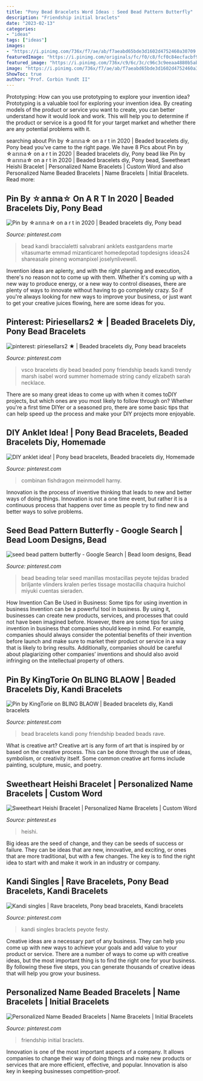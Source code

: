 ```yaml
---
title: "Pony Bead Bracelets Word Ideas : Seed Bead Pattern Butterfly"
description: "Friendship initial braclets"
date: "2023-02-13"
categories:
- "ideas"
tags: ["ideas"]
images:
- "https://i.pinimg.com/736x/f7/ae/ab/f7aeabd65bde3d1602d4752460a30709.jpg"
featuredImage: "https://i.pinimg.com/originals/fc/f0/c8/fcf0c84ecfacbf93ff4ad6e836fc9623.jpg"
featured_image: "https://i.pinimg.com/736x/c9/6c/3c/c96c3c9eeaa4880b5ab235cd74559a34.jpg"
image: "https://i.pinimg.com/736x/f7/ae/ab/f7aeabd65bde3d1602d4752460a30709.jpg"
ShowToc: true
author: "Prof. Corbin Yundt II"
---
```



Prototyping: How can you use prototyping to explore your invention idea?
Prototyping is a valuable tool for exploring your invention idea. By creating models of the product or service you want to create, you can better understand how it would look and work. This will help you to determine if the product or service is a good fit for your target market and whether there are any potential problems with it.

	

		
searching about Pin by ☆𝕒𝕟𝕟𝕒☆ on a r t in 2020 | Beaded bracelets diy, Pony bead you've came to the right page. We have 8 Pics about Pin by ☆𝕒𝕟𝕟𝕒☆ on a r t in 2020 | Beaded bracelets diy, Pony bead like Pin by ☆𝕒𝕟𝕟𝕒☆ on a r t in 2020 | Beaded bracelets diy, Pony bead, Sweetheart Heishi Bracelet | Personalized Name Bracelets | Custom Word and also Personalized Name Beaded Bracelets | Name Bracelets | Initial Bracelets. Read more:
		
    
## Pin By ☆𝕒𝕟𝕟𝕒☆ On A R T In 2020 | Beaded Bracelets Diy, Pony Bead

<img loading=lazy src="https://i.pinimg.com/originals/1b/cd/56/1bcd56b0c0fac4cc565f82018728afe5.jpg" onerror="this.onerror=null;this.src='https://tse2.mm.bing.net/th?id=OIP.kxMnkRivpcpLELNwzqGg2wHaJ4&amp;pid=15.1';" alt="Pin by ☆𝕒𝕟𝕟𝕒☆ on a r t in 2020 | Beaded bracelets diy, Pony bead">

_Source: pinterest.com_

>bead kandi braccialetti salvabrani anklets eastgardens marte vitasumarte emmad mizanticaret homedepotad topdesigns ideas24 shareasale pineng womanpixel joselynlivewell. 

	

Invention ideas are aplenty, and with the right planning and execution, there's no reason not to come up with them. Whether it's coming up with a new way to produce energy, or a new way to control diseases, there are plenty of ways to innovate without having to go completely crazy. So if you're always looking for new ways to improve your business, or just want to get your creative juices flowing, here are some ideas for you.

    
## Pinterest: Piriesellars2 ★ | Beaded Bracelets Diy, Pony Bead Bracelets

<img loading=lazy src="https://i.pinimg.com/736x/f7/ae/ab/f7aeabd65bde3d1602d4752460a30709.jpg" onerror="this.onerror=null;this.src='https://tse2.mm.bing.net/th?id=OIP.owGgzwbSJUwggOlT8HdBhAHaJ3&amp;pid=15.1';" alt="pinterest: piriesellars2 ★ | Beaded bracelets diy, Pony bead bracelets">

_Source: pinterest.com_

>vsco bracelets diy bead beaded pony friendship beads kandi trendy marsh isabel word summer homemade string candy elizabeth sarah necklace. 

	

There are so many great ideas to come up with when it comes toDIY projects, but which ones are you most likely to follow through on? Whether you're a first time DIYer or a seasoned pro, there are some basic tips that can help speed up the process and make your DIY projects more enjoyable.

    
## DIY Anklet Idea! | Pony Bead Bracelets, Beaded Bracelets Diy, Homemade

<img loading=lazy src="https://i.pinimg.com/originals/fc/f0/c8/fcf0c84ecfacbf93ff4ad6e836fc9623.jpg" onerror="this.onerror=null;this.src='https://tse3.mm.bing.net/th?id=OIP.ggiYhZJoS3s-MzFwdNAcWgHaJ4&amp;pid=15.1';" alt="DIY anklet idea! | Pony bead bracelets, Beaded bracelets diy, Homemade">

_Source: pinterest.com_

>combinan fishdragon meinmodell harny. 

	

Innovation is the process of inventive thinking that leads to new and better ways of doing things. Innovation is not a one time event, but rather it is a continuous process that happens over time as people try to find new and better ways to solve problems.

    
## Seed Bead Pattern Butterfly - Google Search | Bead Loom Designs, Bead

<img loading=lazy src="https://i.pinimg.com/736x/88/58/c0/8858c05be8418f66017d151498394093.jpg" onerror="this.onerror=null;this.src='https://tse4.mm.bing.net/th?id=OIP.H9Wf-W7o4rQkWl13t0CyBAHaMD&amp;pid=15.1';" alt="seed bead pattern butterfly - Google Search | Bead loom designs, Bead">

_Source: pinterest.com_

>bead beading telar seed manillas mostacillas peyote tejidas braded briljante vlinders kralen perles tissage mostacilla chaquira huichol miyuki cuentas sieraden. 

	

How Invention Can Be Used in Business: Some tips for using invention in business
Invention can be a powerful tool in business. By using it, businesses can create new products, services, and processes that could not have been imagined before. However, there are some tips for using invention in business that companies should keep in mind. For example, companies should always consider the potential benefits of their invention before launch and make sure to market their product or service in a way that is likely to bring results. Additionally, companies should be careful about plagiarizing other companies’ inventions and should also avoid infringing on the intellectual property of others.

    
## Pin By KingTorie On BLING BLAOW | Beaded Bracelets Diy, Kandi Bracelets

<img loading=lazy src="https://i.pinimg.com/736x/25/e8/12/25e8128d75376f8cb5f10157a455ad91.jpg" onerror="this.onerror=null;this.src='https://tse1.mm.bing.net/th?id=OIP.3I8xrBRdCmGE25HxDDV4lgHaNN&amp;pid=15.1';" alt="Pin by KingTorie on BLING BLAOW | Beaded bracelets diy, Kandi bracelets">

_Source: pinterest.com_

>bead bracelets kandi pony friendship beaded beads rave. 

	

What is creative art?
Creative art is any form of art that is inspired by or based on the creative process. This can be done through the use of ideas, symbolism, or creativity itself. Some common creative art forms include painting, sculpture, music, and poetry.

    
## Sweetheart Heishi Bracelet | Personalized Name Bracelets | Custom Word

<img loading=lazy src="https://i.pinimg.com/736x/7c/b3/a9/7cb3a949f3445d303f11d90fa14acca2.jpg" onerror="this.onerror=null;this.src='https://tse4.mm.bing.net/th?id=OIP.zZBn_NOK0fL7e6n7EJB6SwHaHa&amp;pid=15.1';" alt="Sweetheart Heishi Bracelet | Personalized Name Bracelets | Custom Word">

_Source: pinterest.es_

>heishi. 

	

Big ideas are the seed of change, and they can be seeds of success or failure. They can be ideas that are new, innovative, and exciting, or ones that are more traditional, but with a few changes. The key is to find the right idea to start with and make it work in an industry or company.

    
## Kandi Singles | Rave Bracelets, Pony Bead Bracelets, Kandi Bracelets

<img loading=lazy src="https://i.pinimg.com/736x/c9/6c/3c/c96c3c9eeaa4880b5ab235cd74559a34.jpg" onerror="this.onerror=null;this.src='https://tse2.mm.bing.net/th?id=OIP.OnRazpJJBuxglTlTMERzegHaJ4&amp;pid=15.1';" alt="Kandi singles | Rave bracelets, Pony bead bracelets, Kandi bracelets">

_Source: pinterest.com_

>kandi singles braclets peyote festy. 

	

Creative ideas are a necessary part of any business. They can help you come up with new ways to achieve your goals and add value to your product or service. There are a number of ways to come up with creative ideas, but the most important thing is to find the right one for your business. By following these five steps, you can generate thousands of creative ideas that will help you grow your business.

    
## Personalized Name Beaded Bracelets | Name Bracelets | Initial Bracelets

<img loading=lazy src="https://i.pinimg.com/736x/7c/e9/da/7ce9dad5b0bb5199ca0ea60275555722.jpg" onerror="this.onerror=null;this.src='https://tse2.mm.bing.net/th?id=OIP.8rjL4mgcj7eG0jeNi0GvzQHaJ4&amp;pid=15.1';" alt="Personalized Name Beaded Bracelets | Name Bracelets | Initial Bracelets">

_Source: pinterest.com_

>friendship initial braclets. 

	

Innovation is one of the most important aspects of a company. It allows companies to change their way of doing things and make new products or services that are more efficient, effective, and popular. Innovation is also key in keeping businesses competition-proof.


